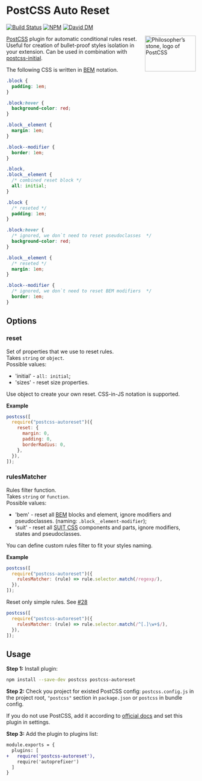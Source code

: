 # PostCSS Auto Reset

[![Build Status][ci-img]][ci] [![NPM][npm-img]][npm] [![David DM][david-img]][david]

<img align="right" width="135" height="95"
     title="Philosopher’s stone, logo of PostCSS"
     src="http://postcss.github.io/postcss/logo-leftp.png">

[PostCSS] plugin for automatic conditional rules reset. Useful for creation of
bullet-proof styles isolation in your extension. Can be used in combination with
[postcss-initial][initial].

[postcss]: https://github.com/postcss/postcss
[ci-img]: https://travis-ci.org/maximkoretskiy/postcss-autoreset.svg
[ci]: https://travis-ci.org/maximkoretskiy/postcss-autoreset
[npm-img]: https://badge.fury.io/js/postcss-autoreset.svg
[npm]: https://www.npmjs.com/package/postcss-autoreset
[david-img]: https://david-dm.org/maximkoretskiy/postcss-autoreset.svg
[david]: https://david-dm.org/maximkoretskiy/postcss-autoreset
[initial]: https://github.com/maximkoretskiy/postcss-initial

The following CSS is written in [BEM](https://en.bem.info/) notation.

```css
.block {
  padding: 1em;
}

.block:hover {
  background-color: red;
}

.block__element {
  margin: 1em;
}

.block--modifier {
  border: 1em;
}
```

```css
.block,
.block__element {
  /* combined reset block */
  all: initial;
}

.block {
  /* reseted */
  padding: 1em;
}

.block:hover {
  /* ignored, we don`t need to reset pseudoclasses  */
  background-color: red;
}

.block__element {
  /* reseted */
  margin: 1em;
}

.block--modifier {
  /* ignored, we don`t need to reset BEM modifiers  */
  border: 1em;
}
```

## Options

### reset

Set of properties that we use to reset rules.  
Takes `string` or `object`.  
Possible values:

- 'initial' - `all: initial`;
- 'sizes' - reset size properties.

Use object to create your own reset. CSS-in-JS notation is supported.

**Example**

```js
postcss([
  require("postcss-autoreset")({
    reset: {
      margin: 0,
      padding: 0,
      borderRadius: 0,
    },
  }),
]);
```

### rulesMatcher

Rules filter function.  
Takes `string` or `function`.  
Possible values:

- 'bem' - reset all [BEM](https://en.bem.info/) blocks and element, ignore modifiers and pseudoclasses. (naming: `.block__element-modifier`);
- 'suit' - reset all [SUIT CSS](https://suitcss.github.io/) components and parts, ignore modifiers, states and pseudoclasses.

You can define custom rules filter to fit your styles naming.

**Example**

```js
postcss([
  require("postcss-autoreset")({
    rulesMatcher: (rule) => rule.selector.match(/regexp/),
  }),
]);
```

Reset only simple rules. See [#28](https://github.com/maximkoretskiy/postcss-autoreset/issues/28)

```js
postcss([
  require("postcss-autoreset")({
    rulesMatcher: (rule) => rule.selector.match(/^[.]\w+$/),
  }),
]);
```

## Usage

**Step 1:** Install plugin:

```sh
npm install --save-dev postcss postcss-autoreset
```

**Step 2:** Check you project for existed PostCSS config: `postcss.config.js`
in the project root, `"postcss"` section in `package.json`
or `postcss` in bundle config.

If you do not use PostCSS, add it according to [official docs]
and set this plugin in settings.

**Step 3:** Add the plugin to plugins list:

```diff
module.exports = {
  plugins: [
+   require('postcss-autoreset'),
    require('autoprefixer')
  ]
}
```

[official docs]: https://github.com/postcss/postcss#usage

